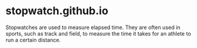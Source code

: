 # stopwatch.github.io
Stopwatches are used to measure elapsed time. They are often used in sports, such as track and field, to measure the time it takes for an athlete to run a certain distance.
